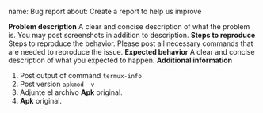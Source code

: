 name: Bug report
about: Create a report to help us improve
<!-- Important note: Refusing to provide needed information may result in issue closing. -->
**Problem description**
A clear and concise description of what the problem is. You may post screenshots in addition to description.
**Steps to reproduce**
Steps to reproduce the behavior. Please post all necessary commands that are needed to reproduce the issue.
**Expected behavior**
A clear and concise description of what you expected to happen.
**Additional information**
1. Post output of command `termux-info`
2. Post version `apkmod -v`
3. Adjunte el archivo __Apk__ original.
4. __Apk__ original.
